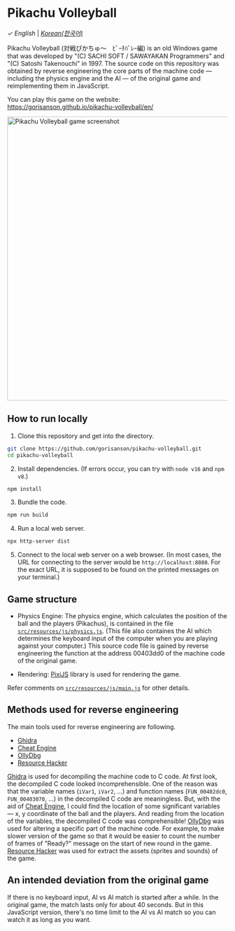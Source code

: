 # Pikachu Volleyball

_&check;_ _English_ | [_Korean(한국어)_](README.ko.md)

Pikachu Volleyball (対戦ぴかちゅ～　ﾋﾞｰﾁﾊﾞﾚｰ編) is an old Windows game that was developed by "(C) SACHI SOFT / SAWAYAKAN Programmers" and "(C) Satoshi Takenouchi" in 1997. The source code on this repository was obtained by reverse engineering the core parts of the machine code &mdash; including the physics engine and the AI &mdash; of the original game and reimplementing them in JavaScript.

You can play this game on the website: https://gorisanson.github.io/pikachu-volleyball/en/

<img src="src/resources/assets/images/screenshot.png" alt="Pikachu Volleyball game screenshot" width="648">

## How to run locally

1. Clone this repository and get into the directory.

```sh
git clone https://github.com/gorisanson/pikachu-volleyball.git
cd pikachu-volleyball
```

2. Install dependencies. (If errors occur, you can try with `node v16` and `npm v8`.)

```sh
npm install
```

3. Bundle the code.

```sh
npm run build
```

4. Run a local web server.

```sh
npx http-server dist
```

5. Connect to the local web server on a web browser. (In most cases, the URL for connecting to the server would be `http://localhost:8080`. For the exact URL, it is supposed to be found on the printed messages on your terminal.)

## Game structure

- Physics Engine: The physics engine, which calculates the position of the ball and the players (Pikachus), is contained in the file [`src/resources/js/physics.js`](src/resources/js/physics.js). (This file also containes the AI which determines the keyboard input of the computer when you are playing against your computer.) This source code file is gained by reverse engineering the function at the address 00403dd0 of the machine code of the original game.

- Rendering: [PixiJS](https://github.com/pixijs/pixi.js) library is used for rendering the game.

Refer comments on [`src/resources/js/main.js`](src/resources/js/main.js) for other details.

## Methods used for reverse engineering

The main tools used for reverse engineering are following.

- [Ghidra](https://ghidra-sre.org/)
- [Cheat Engine](https://www.cheatengine.org/)
- [OllyDbg](http://www.ollydbg.de/)
- [Resource Hacker](http://www.angusj.com/resourcehacker/)

[Ghidra](https://ghidra-sre.org/) is used for decompiling the machine code to C code. At first look, the decompiled C code looked incomprehensible. One of the reason was that the variable names (`iVar1`, `iVar2`, ...) and function names (`FUN_00402dc0`, `FUN_00403070`, ...) in the decompiled C code are meaningless. But, with the aid of [Cheat Engine](https://www.cheatengine.org/), I could find the location of some significant variables &mdash; x, y coordinate of the ball and the players. And reading from the location of the variables, the decompiled C code was comprehensible! [OllyDbg](http://www.ollydbg.de/) was used for altering a specific part of the machine code. For example, to make slower version of the game so that it would be easier to count the number of frames of "Ready?" message on the start of new round in the game. [Resource Hacker](http://www.angusj.com/resourcehacker/) was used for extract the assets (sprites and sounds) of the game.

## An intended deviation from the original game

If there is no keyboard input, AI vs AI match is started after a while. In the original game, the match lasts only for about 40 seconds. But in this JavaScript version, there's no time limit to the AI vs AI match so you can watch it as long as you want.
